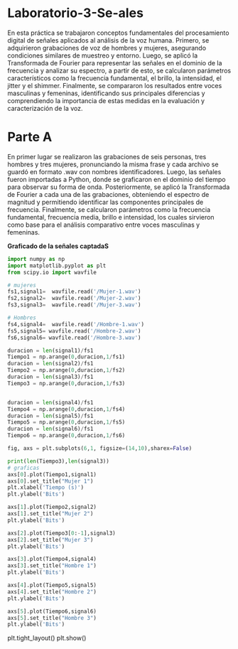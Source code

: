 # Laboratorio-3-Se-ales
En esta práctica se trabajaron conceptos fundamentales del procesamiento digital de señales aplicados al análisis de la voz humana. Primero, se adquirieron grabaciones de voz de hombres y mujeres, asegurando condiciones similares de muestreo y entorno. Luego, se aplicó la Transformada de Fourier para representar las señales en el dominio de la frecuencia y analizar su espectro, a partir de esto, se calcularon parámetros característicos como la frecuencia fundamental, el brillo, la intensidad, el jitter y el shimmer. Finalmente, se compararon los resultados entre voces masculinas y femeninas, identificando sus principales diferencias y comprendiendo la importancia de estas medidas en la evaluación y caracterización de la voz.
# Parte A
En primer lugar se realizaron las grabaciones de seis personas, tres hombres y tres mujeres, pronunciando la misma frase y cada archivo se guardó en formato .wav con nombres identificadores. Luego, las señales fueron importadas a Python, donde se graficaron en el dominio del tiempo para observar su forma de onda. Posteriormente, se aplicó la Transformada de Fourier a cada una de las grabaciones, obteniendo el espectro de magnitud y permitiendo identificar las componentes principales de frecuencia. Finalmente, se calcularon parámetros como la frecuencia fundamental, frecuencia media, brillo e intensidad, los cuales sirvieron como base para el análisis comparativo entre voces masculinas y femeninas.

**Graficado de la señales captadaS**

```python
import numpy as np
import matplotlib.pyplot as plt
from scipy.io import wavfile

# mujeres
fs1,signal1=  wavfile.read('/Mujer-1.wav')
fs2,signal2=  wavfile.read('/Mujer-2.wav')
fs3,signal3=  wavfile.read('/Mujer-3.wav')

# Hombres
fs4,signal4=  wavfile.read('/Hombre-1.wav')
fs5,signal5= wavfile.read('/Hombre-2.wav')
fs6,signal6= wavfile.read('/Hombre-3.wav')

duracion = len(signal1)/fs1
Tiempo1 = np.arange(0,duracion,1/fs1)
duracion = len(signal2)/fs1
Tiempo2 = np.arange(0,duracion,1/fs2)
duracion = len(signal3)/fs1
Tiempo3 = np.arange(0,duracion,1/fs3)


duracion = len(signal4)/fs1
Tiempo4 = np.arange(0,duracion,1/fs4)
duracion = len(signal5)/fs1
Tiempo5 = np.arange(0,duracion,1/fs5)
duracion = len(signal6)/fs1
Tiempo6 = np.arange(0,duracion,1/fs6)

fig, axs = plt.subplots(6,1, figsize=(14,10),sharex=False)

print(len(Tiempo3),len(signal3))
# graficas
axs[0].plot(Tiempo1,signal1)
axs[0].set_title("Mujer 1")
plt.xlabel('Tiempo (s)')
plt.ylabel('Bits')

axs[1].plot(Tiempo2,signal2)
axs[1].set_title("Mujer 2")
plt.ylabel('Bits')

axs[2].plot(Tiempo3[0:-1],signal3)
axs[2].set_title("Mujer 3")
plt.ylabel('Bits')

axs[3].plot(Tiempo4,signal4)
axs[3].set_title("Hombre 1")
plt.ylabel('Bits')

axs[4].plot(Tiempo5,signal5)
axs[4].set_title("Hombre 2")
plt.ylabel('Bits')

axs[5].plot(Tiempo6,signal6)
axs[5].set_title("Hombre 3")
plt.ylabel('Bits')
```
plt.tight_layout()
plt.show()
